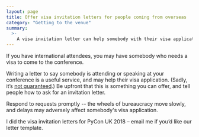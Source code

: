 ```yaml
---
layout: page
title: Offer visa invitation letters for people coming from overseas
category: "Getting to the venue"
summary:
  >-
    A visa invitation letter can help somebody with their visa application, and it's fairly easy for you to provide.
---
```


If you have international attendees, you may have somebody who needs a visa to come to the conference.

Writing a letter to say somebody is attending or speaking at your conference is a useful service, and may help their visa application. (Sadly, it’s [not guaranteed](https://www.museumsassociation.org/museums-journal/news/10082018-egyptian-curators-denied-visas).) Be upfront that this is something you can offer, and tell people how to ask for an invitation letter.

Respond to requests promptly -- the wheels of bureaucracy move slowly, and delays may adversely affect somebody's visa application.

I did the visa invitation letters for PyCon UK 2018 – email me if you’d like our letter template.